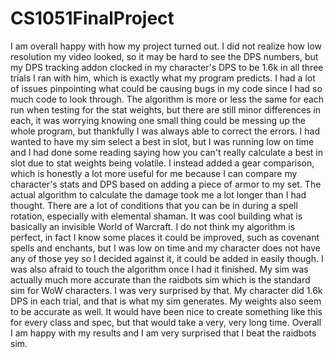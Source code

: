 # CS1051FinalProject
I am overall happy with how my project turned out. I did not realize how low resolution my video looked, so it may be hard to see the DPS numbers, but my DPS tracking addon clocked in my character's DPS to be 1.6k in all three trials I ran with him, which is exactly what my program predicts. I had a lot of issues pinpointing what could be causing bugs in my code since I had so much code to look through. The algorithm is more or less the same for each run when testing for the stat weights, but there are still minor differences in each, it was worrying knowing one small thing could be messing up the whole program, but thankfully I was always able to correct the errors. I had wanted to have my sim select a best in slot, but I was running low on time and I had done some reading saying how you can't really calculate a best in slot due to stat weights being volatile. I instead added a gear comparison, which is honestly a lot more useful for me because I can compare my character's stats and DPS based on adding a piece of armor to my set. The actual algorithm to calculate the damage took me a lot longer than I had thought. There are a lot of conditions that you can be in during a spell rotation, especially with elemental shaman. It was cool building what is basically an invisible World of Warcraft. I do not think my algorithm is perfect, in fact I know some places it could be improved, such as covenant spells and enchants, but I was low on time and my character does not have any of those yey so I decided against it, it could be added in easily though. I was also afraid to touch the algorithm once I had it finished. My sim was actually much more accurate than the raidbots sim which is the standard sim for WoW characters. I was very surprised by that. My character did 1.6k DPS in each trial, and that is what my sim generates. My weights also seem to be accurate as well. It would have been nice to create something like this for every class and spec, but that would take a very, very long time. Overall I am happy with my results and I am very surprised that I beat the raidbots sim.

